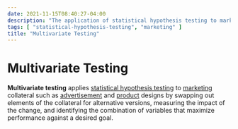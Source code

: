 ```yaml
---
date: 2021-11-15T08:40:27-04:00
description: "The application of statistical hypothesis testing to marketing collateral"
tags: [ "statistical-hypothesis-testing", "marketing" ]
title: "Multivariate Testing"
---
```


# Multivariate Testing

**Multivariate testing** applies [statistical hypothesis testing](statistical-hypothesis-testing.md) to [marketing](marketing.md) collateral such as [advertisement](advertising.md) and [product](product-management.md) designs by swapping out elements of the collateral for alternative versions, measuring the impact of the change, and identifying the combination of variables that maximize performance against a desired goal.
